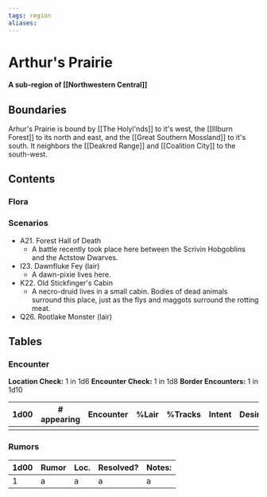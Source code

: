 ```yaml
---
tags: region
aliases:
---
```

# Arthur's Prairie
#### A sub-region of [[Northwestern Central]]
## Boundaries
Arhur's Prairie is bound by [[The Holyl'nds]] to it's west, the [[Illburn Forest]] to its north and east, and the [[Great Southern Mossland]] to it's south. It neighbors the [[Deakred Range]] and [[Coalition City]] to the south-west. 

## Contents
### Flora
### Scenarios
- A21. Forest Hall of Death
	- A battle recently took place here between the Scrivin Hobgoblins and the Actstow Dwarves.
- I23. Dawnfluke Fey (lair)
	- A dawn-pixie lives here.
- K22. Old Stickfinger's Cabin
	- A necro-druid lives in a small cabin. Bodies of dead animals surround this place, just as the flys and maggots surround the rotting meat.
- Q26. Rootlake Monster (lair)

## Tables
### Encounter
**Location Check:** 1 in 1d6
**Encounter Check:** 1 in 1d8
**Border Encounters:** 1 in 1d10

| 1d00 | # appearing | Encounter | %Lair | %Tracks | Intent | Desire |
| ---- | ----------- | --------- | ----- | ------- | ------ | ------ |
|      |             |           |       |         |        |        |

### Rumors
| 1d00 | Rumor | Loc. | Resolved? | Notes: |
|------|-------|------|-----------|--------|
| 1    | a     | a    | a         | a      |
